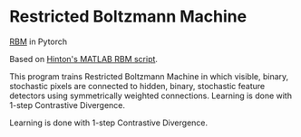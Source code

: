 # Restricted Boltzmann Machine
[RBM](https://uwaterloo.ca/data-analytics/sites/ca.data-analytics/files/uploads/files/dbn2.pdf) in Pytorch

Based on [Hinton's MATLAB RBM script](www.sciencemag.org/cgi/content/full/313/5786/504/DC1).

This program trains Restricted Boltzmann Machine in which
visible, binary, stochastic pixels are connected to
hidden, binary, stochastic feature detectors using symmetrically
weighted connections. Learning is done with 1-step Contrastive Divergence. 

Learning is done with 1-step Contrastive Divergence.

